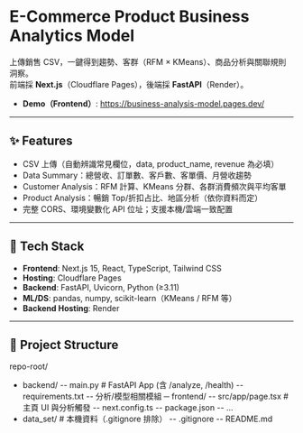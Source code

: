 # E-Commerce Product Business Analytics Model

上傳銷售 CSV，一鍵得到趨勢、客群（RFM × KMeans）、商品分析與關聯規則洞察。  
前端採 **Next.js**（Cloudflare Pages），後端採 **FastAPI**（Render）。

- **Demo（Frontend）**: <https://business-analysis-model.pages.dev/>

---

## ✨ Features

- CSV 上傳（自動辨識常見欄位，data, product_name, revenue 為必填）
- Data Summary：總營收、訂單數、客戶數、客單價、月營收趨勢
- Customer Analysis：RFM 計算、KMeans 分群、各群消費頻次與平均客單
- Product Analysis：暢銷 Top/折扣占比、地區分析（依你資料而定）
- 完整 CORS、環境變數化 API 位址；支援本機/雲端一致配置

---

## 🧱 Tech Stack

- **Frontend**: Next.js 15, React, TypeScript, Tailwind CSS
- **Hosting**: Cloudflare Pages
- **Backend**: FastAPI, Uvicorn, Python (≥3.11)
- **ML/DS**: pandas, numpy, scikit-learn（KMeans / RFM 等）
- **Backend Hosting**: Render

---

## 📂 Project Structure
repo-root/
- backend/
-- main.py # FastAPI App (含 /analyze, /health)
-- requirements.txt
-- 分析/模型相關模組
─ frontend/
-- src/app/page.tsx # 主頁 UI 與分析觸發
-- next.config.ts
-- package.json
-- ...
- data_set/ # 本機資料（.gitignore 排除）
-- .gitignore
-- README.md
